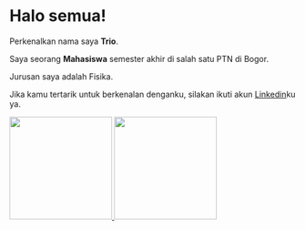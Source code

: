 # Halo semua! 

Perkenalkan nama saya **Trio**.<br>

Saya seorang **Mahasiswa** semester akhir di salah satu PTN di Bogor.<br>

Jurusan saya adalah Fisika.<br>

Jika kamu tertarik untuk berkenalan denganku, silakan ikuti akun [Linkedin](https://www.linkedin.com/in/trio-sellin-nur-kholis/)ku ya.


<p align="left">
<a href="https://github.com/penuliscode">
  <img height="180em" src="https://github-readme-stats-eight-theta.vercel.app/api?username=penuliscode&show_icons=true&theme=algolia&include_all_commits=true&count_private=true"/>
  <img height="180em" src="https://github-readme-stats-eight-theta.vercel.app/api/top-langs/?username=penuliscode&layout=compact&theme=algolia"/>
</a>
</p>
